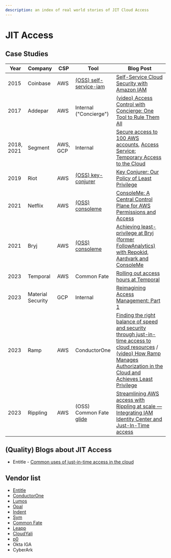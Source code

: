 ```yaml
---
description: an index of real world stories of JIT Cloud Access
---
```


# JIT Access

## Case Studies

| Year      | Company      | CSP | Tool | Blog Post |
| ----------- | ----------- | ----------- | ----------- | ----------- |
| 2015 | Coinbase | AWS | [(OSS) self-service-iam](https://github.com/coinbase/self-service-iam) | [Self-Service Cloud Security with Amazon IAM](https://web.archive.org/web/20150908082141/https://developers.coinbase.com/blog/2015/03/30/self-service-iam) |
| 2017 | Addepar | AWS | Internal ("Concierge") | [(video) Access Control with Concierge: One Tool to Rule Them All](https://www.youtube.com/watch?v=121TkWzXXYI) |
| 2018, 2021 | Segment | AWS, GCP | Internal | [Secure access to 100 AWS accounts](https://segment.com/blog/secure-access-to-100-aws-accounts/), [Access Service: Temporary Access to the Cloud](https://segment.com/blog/access-service/) |
| 2019 | Riot | AWS | [(OSS) key-conjurer](https://github.com/RiotGames/key-conjurer) | [Key Conjurer: Our Policy of Least Privilege](https://technology.riotgames.com/news/key-conjurer-our-policy-least-privilege) |
| 2021 | Netflix | AWS | [(OSS) consoleme](https://github.com/Netflix/consoleme) | [ConsoleMe: A Central Control Plane for AWS Permissions and Access](https://netflixtechblog.com/consoleme-a-central-control-plane-for-aws-permissions-and-access-fd09afdd60a8) |
| 2021 | Bryj | AWS | [(OSS) consoleme](https://github.com/Netflix/consoleme) | [Achieving least-privilege at Bryj (former FollowAnalytics) with Repokid, Aardvark and ConsoleMe](https://medium.com/followanalytics/granting-least-privileges-at-followanalytics-with-repokid-aardvark-and-consoleme-895d8daf604a) |
| 2023 | Temporal | AWS | Common Fate | [Rolling out access hours at Temporal](https://temporal.io/blog/rolling-out-access-hours-at-temporal) |
| 2023 | Material Security | GCP | Internal | [Reimagining Access Management: Part 1](https://material.security/blog/reimagining-access-management-part-1) |
| 2023 | Ramp | AWS | ConductorOne | [Finding the right balance of speed and security through just-in-time access to cloud resources](https://engineering.ramp.com/jit-access) / [(video)  How Ramp Manages Authorization in the Cloud and Achieves Least Privilege](https://www.youtube.com/watch?v=v5f-1U3Y0xA) |
| 2023 | Rippling | AWS | (OSS) Common Fate [glide](https://github.com/common-fate/glide) | [Streamlining AWS access with Rippling at scale — Integrating IAM Identity Center and Just-In-Time access](https://www.rippling.com/blog/streamlining-aws-access-with-rippling-at-scale) |


## (Quality) Blogs about JIT Access 

* Entitle - [Common uses of just-in-time access in the cloud](https://www.entitle.io/resource/just-in-time-use-cases)

## Vendor list

* [Entitle](https://www.entitle.io/)
* [ConductorOne](https://www.conductorone.com/)
* [Lumos](https://www.lumos.com)
* [Opal](https://opal.dev/)
* [Indent](https://indent.com)
* [Sym](https://symops.com)
* [Common Fate](https://www.commonfate.io/)
* [Leapp](https://www.leapp.cloud/)
* [CloudYali](https://www.cloudyali.io/)
* [p0](https://p0.dev/)
* Okta IGA
* CyberArk
